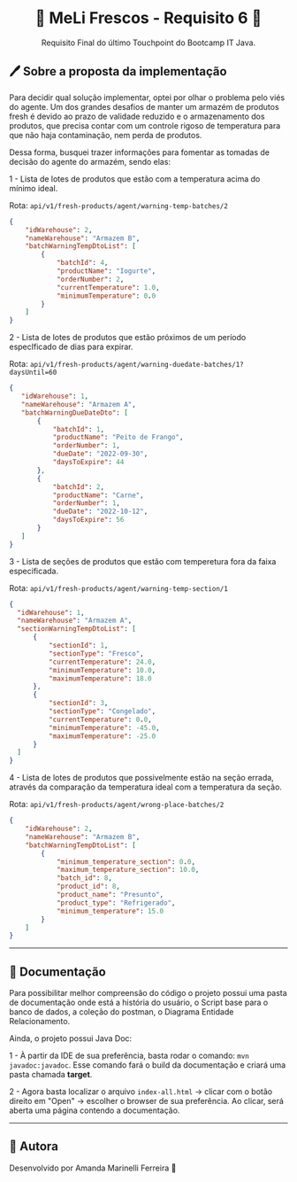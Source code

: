 <h1 align="center"> 🍃 MeLi Frescos - Requisito 6 🍃 </h1>
<p align="center"> Requisito Final do último Touchpoint do Bootcamp IT Java.</p>



## 🖊 Sobre a proposta da implementação


<p> 
 Para decidir qual solução implementar, optei por olhar o problema pelo viés do agente. Um dos grandes desafios de manter
um armazém de produtos fresh é devido ao prazo de validade reduzido e o armazenamento dos produtos, que precisa contar com um controle rigoso de temperatura para que não haja contaminação, nem perda de produtos. 

Dessa forma, busquei trazer informações para fomentar as tomadas de decisão do agente do armazém, sendo elas:

1 - Lista de lotes de produtos que estão com a temperatura acima do mínimo ideal.

Rota: `api/v1/fresh-products/agent/warning-temp-batches/2`

```json
{
    "idWarehouse": 2,
    "nameWarehouse": "Armazem B",
    "batchWarningTempDtoList": [
        {
            "batchId": 4,
            "productName": "Iogurte",
            "orderNumber": 2,
            "currentTemperature": 1.0,
            "minimumTemperature": 0.0
        }
    ]
}
```
 

2 - Lista de lotes de produtos que estão próximos de um período especIficado de dias para expirar.
 
 Rota: `api/v1/fresh-products/agent/warning-duedate-batches/1?daysUntil=60`
 
 ```json
 {
    "idWarehouse": 1,
    "nameWarehouse": "Armazem A",
    "batchWarningDueDateDto": [
        {
            "batchId": 1,
            "productName": "Peito de Frango",
            "orderNumber": 1,
            "dueDate": "2022-09-30",
            "daysToExpire": 44
        },
        {
            "batchId": 2,
            "productName": "Carne",
            "orderNumber": 1,
            "dueDate": "2022-10-12",
            "daysToExpire": 56
        }
    ]
}
```
3 - Lista de seções de produtos que estão com temperetura fora da faixa especificada.

Rota: `api/v1/fresh-products/agent/warning-temp-section/1`
 
  ```json
{
    "idWarehouse": 1,
    "nameWarehouse": "Armazem A",
    "sectionWarningTempDtoList": [
        {
            "sectionId": 1,
            "sectionType": "Fresco",
            "currentTemperature": 24.0,
            "minimumTemperature": 10.0,
            "maximumTemperature": 18.0
        },
        {
            "sectionId": 3,
            "sectionType": "Congelado",
            "currentTemperature": 0.0,
            "minimumTemperature": -45.0,
            "maximumTemperature": -25.0
        }
    ]
}
```

4 - Lista de lotes de produtos que possivelmente estão na seção errada, através da comparação da temperatura ideal com a temperatura da seção.

Rota: `api/v1/fresh-products/agent/wrong-place-batches/2`
 
```json
{
    "idWarehouse": 2,
    "nameWarehouse": "Armazem B",
    "batchWarningTempDtoList": [
        {
            "minimum_temperature_section": 0.0,
            "maximum_temperature_section": 10.0,
            "batch_id": 8,
            "product_id": 8,
            "product_name": "Presunto",
            "product_type": "Refrigerado",
            "minimum_temperature": 15.0
        }
    ]
}
```
 
</p>


___
## 📄 Documentação

Para possibilitar melhor compreensão do código o projeto possui uma pasta de documentação
onde está a história do usuário, o Script base para o banco de dados, a coleção do postman, o Diagrama Entidade Relacionamento.

Ainda, o projeto possui Java Doc:

1 - À partir da IDE de sua preferência, basta rodar o comando: `mvn javadoc:javadoc`. Esse comando fará o build da documentação e criará uma pasta chamada **target**.

2 - Agora basta localizar o arquivo `index-all.html` -> clicar com o botão direito em "Open" -> escolher o browser de sua preferência. Ao clicar, será aberta uma página contendo a documentação.

___


## 📝 Autora ##

Desenvolvido por Amanda Marinelli Ferreira 💛

